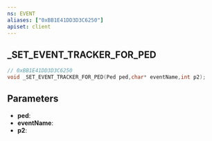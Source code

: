 ```yaml
---
ns: EVENT
aliases: ["0xBB1E41DD3D3C6250"]
apiset: client
---
```

## _SET_EVENT_TRACKER_FOR_PED

```c
// 0xBB1E41DD3D3C6250
void _SET_EVENT_TRACKER_FOR_PED(Ped ped,char* eventName,int p2);
```


## Parameters
* **ped**:
* **eventName**:
* **p2**: